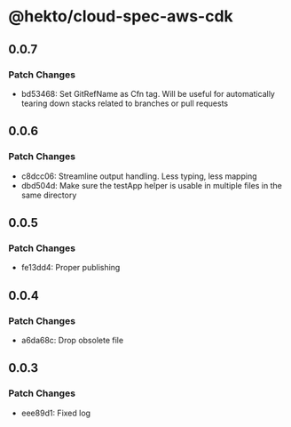 # @hekto/cloud-spec-aws-cdk

## 0.0.7

### Patch Changes

- bd53468: Set GitRefName as Cfn tag. Will be useful for automatically tearing down stacks related to branches or pull requests

## 0.0.6

### Patch Changes

- c8dcc06: Streamline output handling. Less typing, less mapping
- dbd504d: Make sure the testApp helper is usable in multiple files in the same directory

## 0.0.5

### Patch Changes

- fe13dd4: Proper publishing

## 0.0.4

### Patch Changes

- a6da68c: Drop obsolete file

## 0.0.3

### Patch Changes

- eee89d1: Fixed log
